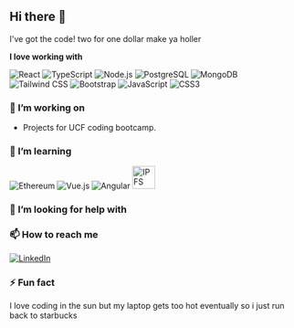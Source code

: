 ## Hi there 👋

I've got the code! two for one dollar make ya holler



**I love working with**

<div display="flex">
  <img src="https://img.shields.io/badge/react-%2320232a.svg?style=for-the-badge&logo=react&logoColor=%2361DAFB" alt="React"/>
  <img src="https://img.shields.io/badge/typescript-%23007ACC.svg?style=for-the-badge&logo=typescript&logoColor=white" alt="TypeScript"/>
  <img src="https://img.shields.io/badge/node.js-%2343853D.svg?style=for-the-badge&logo=node.js&logoColor=white" alt="Node.js"/>
  <img src="https://img.shields.io/badge/postgresql-%23316192.svg?style=for-the-badge&logo=postgresql&logoColor=white" alt="PostgreSQL"/>
  <img src="https://img.shields.io/badge/mongodb-%2347A248.svg?style=for-the-badge&logo=mongodb&logoColor=white" alt="MongoDB"/>
  <img src="https://img.shields.io/badge/tailwindcss-%2338B2AC.svg?style=for-the-badge&logo=tailwind-css&logoColor=white" alt="Tailwind CSS"/>
  <img src="https://img.shields.io/badge/bootstrap-%23563D7C.svg?style=for-the-badge&logo=bootstrap&logoColor=white" alt="Bootstrap"/>
  <img src="https://img.shields.io/badge/javascript-%23323330.svg?style=for-the-badge&logo=javascript&logoColor=%23F7DF1E" alt="JavaScript"/>
  <img src="https://img.shields.io/badge/css3-%231572B6.svg?style=for-the-badge&logo=css3&logoColor=white" alt="CSS3"/>
</div>

### 🔭 I’m working on

- Projects for UCF coding bootcamp.


### 🌱 I’m learning

<div display="flex">
  <img src="https://img.shields.io/badge/Ethereum-3C3C3D?style=for-the-badge&logo=Ethereum&logoColor=white" alt="Ethereum"/>
  <img src="https://img.shields.io/badge/vue.js-%234FC08D.svg?style=for-the-badge&logo=vue.js&logoColor=white" alt="Vue.js"/>
  <img src="https://img.shields.io/badge/angular-%23DD0031.svg?style=for-the-badge&logo=angular&logoColor=white" alt="Angular"/>
  <img src="https://www.kindpng.com/picc/m/776-7760323_ipfs-logo-1024-ice-text-ipfs-logo-png.png" width="40" height="40" alt="IPFS"/>
</div>

### 🤔 I’m looking for help with



### 📫 How to reach me

<div display="flex">
<a href="https://www.linkedin.com/in/anthony-bell89">
    <img src="https://img.shields.io/badge/linkedin-%230077B5.svg?style=for-the-badge&logo=linkedin&logoColor=white" alt="LinkedIn"/>
  </a>
</div>

### ⚡ Fun fact

I love coding in the sun but my laptop gets too hot eventually so i just run back to starbucks
